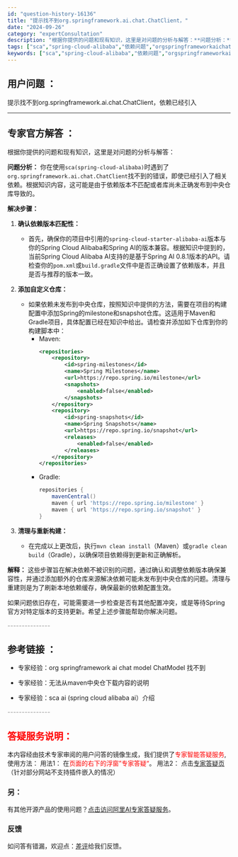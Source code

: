 ```yaml
---
id: "question-history-16136"
title: "提示找不到org.springframework.ai.chat.ChatClient，"
date: "2024-09-26"
category: "expertConsultation"
description: "根据你提供的问题和现有知识，这里是对问题的分析与解答：**问题分析：**你在使用`sca(spring-cloud-alibaba)`时遇到了`org.springframework.ai.chat.ChatClient`找不到的错误，即使已经引入了相关依赖。根据知识内容，这可能是由于依赖版本不匹配"
tags: ["sca","spring-cloud-alibaba","依赖问题","orgspringframeworkaichat","ChatClient","引入提示找不到"]
keywords: ["sca","spring-cloud-alibaba","依赖问题","orgspringframeworkaichat","ChatClient","引入提示找不到"]
---
```


## 用户问题 ： 
 提示找不到org.springframework.ai.chat.ChatClient，依赖已经引入  

---------------
## 专家官方解答 ：

根据你提供的问题和现有知识，这里是对问题的分析与解答：

**问题分析：**
你在使用`sca(spring-cloud-alibaba)`时遇到了`org.springframework.ai.chat.ChatClient`找不到的错误，即使已经引入了相关依赖。根据知识内容，这可能是由于依赖版本不匹配或者库尚未正确发布到中央仓库导致的。

**解决步骤：**

1. **确认依赖版本匹配性：**
   - 首先，确保你的项目中引用的`spring-cloud-starter-alibaba-ai`版本与你的Spring Cloud Alibaba和Spring AI的版本兼容。根据知识中提到的，当前Spring Cloud Alibaba AI支持的是基于Spring AI 0.8.1版本的API。请检查你的`pom.xml`或`build.gradle`文件中是否正确设置了依赖版本，并且是否与推荐的版本一致。

2. **添加自定义仓库：**
   - 如果依赖未发布到中央仓库，按照知识中提供的方法，需要在项目的构建配置中添加Spring的milestone和snapshot仓库。这适用于Maven和Gradle项目，具体配置已经在知识中给出。请检查并添加如下仓库到你的构建脚本中：
     - Maven:
       ```xml
       <repositories>
           <repository>
               <id>spring-milestones</id>
               <name>Spring Milestones</name>
               <url>https://repo.spring.io/milestone</url>
               <snapshots>
                   <enabled>false</enabled>
               </snapshots>
           </repository>
           <repository>
               <id>spring-snapshots</id>
               <name>Spring Snapshots</name>
               <url>https://repo.spring.io/snapshot</url>
               <releases>
                   <enabled>false</enabled>
               </releases>
           </repository>
       </repositories>
       ```
     - Gradle:
       ```groovy
       repositories {
           mavenCentral()
           maven { url 'https://repo.spring.io/milestone' }
           maven { url 'https://repo.spring.io/snapshot' }
       }
       ```

3. **清理与重新构建：**
   - 在完成以上更改后，执行`mvn clean install`（Maven）或`gradle clean build`（Gradle），以确保项目依赖得到更新和正确解析。

**解释：**
这些步骤旨在解决依赖不被识别的问题，通过确认和调整依赖版本确保兼容性，并通过添加额外的仓库来源解决依赖可能未发布到中央仓库的问题。清理与重建则是为了刷新本地依赖缓存，确保最新的依赖配置生效。

如果问题依旧存在，可能需要进一步检查是否有其他配置冲突，或是等待Spring官方对特定版本的支持更新。希望上述步骤能帮助你解决问题。


<font color="#949494">---------------</font> 


## 参考链接 ：

* 专家经验：org springframework ai chat model ChatModel 找不到 
 
 * 专家经验：无法从maven中央仓下载内容的说明 
 
 * 专家经验：sca ai (spring cloud alibaba ai）介绍 


 <font color="#949494">---------------</font> 
 


## <font color="#FF0000">答疑服务说明：</font> 

本内容经由技术专家审阅的用户问答的镜像生成，我们提供了<font color="#FF0000">专家智能答疑服务</font>,使用方法：
用法1： 在<font color="#FF0000">页面的右下的浮窗”专家答疑“</font>。
用法2： 点击[专家答疑页](https://answer.opensource.alibaba.com/docs/intro)（针对部分网站不支持插件嵌入的情况）
### 另：


有其他开源产品的使用问题？[点击访问阿里AI专家答疑服务](https://answer.opensource.alibaba.com/docs/intro)。
### 反馈
如问答有错漏，欢迎点：[差评](https://ai.nacos.io/user/feedbackByEnhancerGradePOJOID?enhancerGradePOJOId=16147)给我们反馈。

